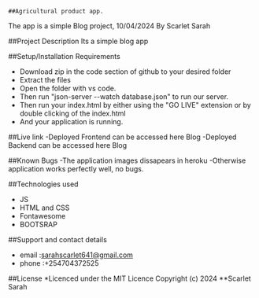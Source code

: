     ##Agricultural product app.
The app is a simple Blog project, 10/04/2024
By Scarlet Sarah

##Project Description
Its a simple blog app

##Setup/Installation Requirements
  - Download zip in the code section of github to your desired folder
  - Extract the files
  - Open the folder with vs code.
  - Then run "json-server --watch database.json" to run our server.
  - Then run your index.html by either using the "GO LIVE" extension or by double clicking of the index.html
  - And your application is running.

##Live link
  -Deployed Frontend can be accessed here Blog
  -Deployed Backend can be accessed here Blog

##Known Bugs
   -The application images dissapears in heroku
   -Otherwise application works perfectly well, no bugs.

##Technologies used
   - JS
   - HTML and CSS
   - Fontawesome
   - BOOTSRAP

##Support and contact details
   - email :sarahscarlet641@gmail.com
   - phone :+254704372525

##License
   *Licenced under the MIT Licence Copyright (c) 2024 **Scarlet Sarah